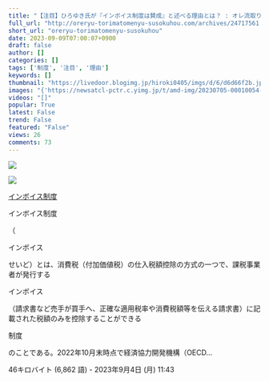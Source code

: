 ```yaml
---
title: "【注目】ひろゆき氏が『インボイス制度は賛成』と述べる理由とは？ : オレ流取りまとめニュース速報"
full_url: "http://oreryu-torimatomenyu-susokuhou.com/archives/24717561.html"
short_url: "oreryu-torimatomenyu-susokuhou"
date: 2023-09-09T07:00:07+0900
draft: false
author: []
categories: []
tags: ['制度', '注目', '理由']
keywords: []
thumbnail: "https://livedoor.blogimg.jp/hiroki0405/imgs/d/6/d6d66f2b.jpg"
images: "{'https://newsatcl-pctr.c.yimg.jp/t/amd-img/20230705-00010054-abema-000-2-view.jpg?pri=l&w=192&h=192&order=c2r&cx=320&cy=0&cw=895&ch=895&exp=10800', 'https://resize.blogsys.jp/6e7aa18efe828895df011c2c927f472f504ce081/crop8/120x120/https://livedoor.blogimg.jp/hiroki0405/imgs/c/8/c852054b.jpg', 'https://parts.blog.livedoor.jp/img/comment2/face_01.svg', 'https://livedoor.blogimg.jp/hiroki0405/imgs/4/4/44567a49.jpg', 'https://resize.blogsys.jp/f3353331909275f1cc14af5181eac128607d8e21/crop8/120x120/https://livedoor.blogimg.jp/hiroki0405/imgs/3/d/3d16fc39.jpg', 'https://resize.blogsys.jp/0635db1ac2a175cc040a97c8403f609d02cef61c/crop8/120x120/https://livedoor.blogimg.jp/hiroki0405/imgs/c/c/cc6b1771.jpg', 'https://pbs.twimg.com/profile_images/1227470132936675349/kC-qjc95_bigger.jpg', 'https://parts.blog.livedoor.jp/img/comment2/face_02.svg', 'https://parts.blog.livedoor.jp/img/comment2/face_04.svg', 'https://resize.blogsys.jp/1b9a3db9738f642bb198254a803962b10fb7f42f/crop8/120x120/https://livedoor.blogimg.jp/hiroki0405/imgs/d/6/d6d66f2b.jpg', 'https://livedoor.blogimg.jp/hiroki0405/imgs/2/7/2752b5f9.png', 'https://livedoor.blogimg.jp/hiroki0405/imgs/6/d/6de8cf17.jpg', 'https://livedoor.blogimg.jp/hiroki0405/imgs/8/d/8d25832d.jpg', 'https://parts.blog.livedoor.jp/img/usr/default_2012/common/to_pagetop.png', 'https://livedoor.blogimg.jp/hiroki0405/imgs/9/e/9e22d725.jpg', 'https://livedoor.blogimg.jp/hiroki0405/imgs/9/b/9b211abc.jpg', 'https://resize.blogsys.jp/4f9abdfc526b57f5e05964d4f878c37400097900/crop8/120x120/https://livedoor.blogimg.jp/hiroki0405/imgs/e/2/e21ff5b5.jpg', 'https://resize.blogsys.jp/7c488724345c7f28a9670551c8dd8c296431f419/crop8/120x120/https://livedoor.blogimg.jp/hiroki0405/imgs/6/b/6b12bbff.jpg', 'https://t.blog.livedoor.jp/u.gif', 'https://parts.blog.livedoor.jp/img/comment2/face_03.svg', 'https://resize.blogsys.jp/c4c589f43ae69ecb23fbe4d705c4c33b250d8066/crop8/120x120/https://livedoor.blogimg.jp/hiroki0405/imgs/c/8/c8279f28.jpg', 'https://livedoor.blogimg.jp/hiroki0405/imgs/6/8/68d3fd4d.jpg', 'https://livedoor.blogimg.jp/hiroki0405/imgs/d/6/d6d66f2b.jpg', 'https://resize.blogsys.jp/e3a1ac4faca6c04de523dee927aa6357a9b98f3b/crop8/120x120/https://livedoor.blogimg.jp/hiroki0405/imgs/3/f/3f28cbe9.jpg', 'https://resize.blogsys.jp/ca8531b8bdbe243481db4be1eeb7b2384a2e4541/crop8/120x120/https://livedoor.blogimg.jp/hiroki0405/imgs/b/2/b2c0aea3.jpg', 'https://parts.blog.livedoor.jp/img/usr/ver06_km_matomeyellow_3c/icon_rss.png', 'https://resize.blogsys.jp/69dbff030182356abbd4d639d98c3bb09101df08/crop8/120x120/https://i.ytimg.com/vi/AX9mhdGgEC8/maxresdefault.jpg', 'https://parts.blog.livedoor.jp/img/usr/ver06_km_matomeyellow_3c/icon_twitter.png', 'https://livedoor.blogimg.jp/hiroki0405/imgs/9/5/950f5be8.jpg', 'https://livedoor.blogimg.jp/hiroki0405/imgs/d/3/d3a93505.jpg', 'https://parts.blog.livedoor.jp/img/comment2/face_05.svg', 'https://parts.blog.livedoor.jp/img/usr/default_2012/common/icon_facemark.png', 'https://livedoor.blogimg.jp/hiroki0405/imgs/a/a/aae0c078.jpg'}"
videos: "[]"
popular: True
latest: False
trend: False
featured: "False"
views: 26
comments: 73
---
```


![](https://livedoor.blogimg.jp/hiroki0405/imgs/d/6/d6d66f2b.jpg)

![]([])

<div><a title='インボイス制度' href='https://ja.wikipedia.org/wiki/%E3%82%A4%E3%83%B3%E3%83%9C%E3%82%A4%E3%82%B9%E5%88%B6%E5%BA%A6' target='_blank'><p>インボイス制度</p></a> <p class='searchresult'><p>インボイス制度</p>（<p>インボイス</p>せいど）とは、消費税（付加価値税）の仕入税額控除の方式の一つで、課税事業者が発行する<p>インボイス</p>（請求書など売手が買手へ、正確な適用税率や消費税額等を伝える請求書）に記載された税額のみを控除することができる<p>制度</p>のことである。2022年10月末時点で経済協力開発機構（OECD…</p> <p class='mw-search-result-data'>46キロバイト (6,862 語) - 2023年9月4日 (月) 11:43</p></div>